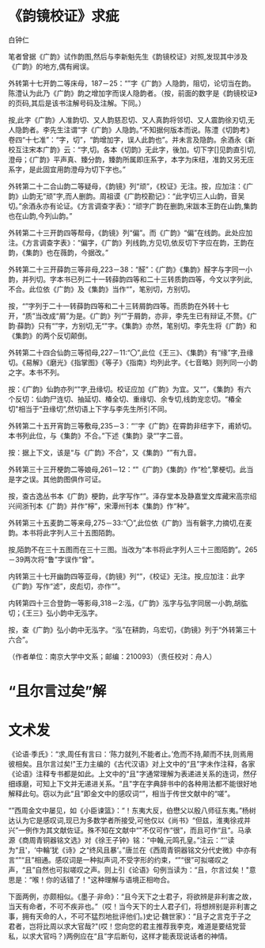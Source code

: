 # 《韵镜校证》求疵  

白钟仁  

笔者曾据《广韵》试作韵图,然后与李新魁先生《韵镜校证》对照,发现其中涉及《广韵》的地方,偶有阙误。  

外转第十七开韵二等床母，187－25：“”字《广韵》人隐韵，阻切，论切当在韵。陈澧认为此乃《广韵》韵之增加字而误人隐韵者。（按，前面的数字是《韵镜校证》的页码,其后是该书注解号码及注解。下同。）  

按,此字《广韵》人准韵切、又人韵慈忍切、又人真韵将邻切、又人震韵徐刃切,无人隐韵者。李先生注谓“字《广韵》人隐韵。”不知据何版本而说。陈澧《切韵考》卷四“十七准”：“字，切”，“韵增加字，误人此韵也”。并未言及隐韵。余酒永《新校互注宋本广韵》云：“字,切。各本《切韵》无此字，後加。切下字[]见韵直引切,澄母；《广韵》平声真、臻分韵，臻韵所属即庄系字，本字为床纽，准韵又另无庄系字，是此固宜用韵澄母为切下字也。”  

外转第二十二合山韵二等疑母，《韵镜》列“顽”，《校证》无注。按，应加注：《广韵》山韵无“顽"字,而人删韵。周祖谟《广韵校勘记》：“此字切三人山韵，音吴切。”余酒永亦有论证。《方言调查字表》：“顽字广韵在删韵,宋跋本王韵在山韵,集韵也在山韵,今列山韵。”  

外转第二十三开韵四等帮母，《韵镜》列“偏”。而《广韵》“偏”在线韵。此处应加注。《方言调查字表》：“偏字，《广韵》列线韵,方见切,依反切下字应在韵，王韵在韵，《集韵》也在薇韵，今据改。”  

外转第二十三开薛韵三等非母,223－38：“醛”：《广韵》《集韵》醛字与字同一小韵，并列切。字本书已列二十一转薛韵四等和二十三转质韵四等，今文以字列此,不合。此位依《广韵》及《集韵》当作“”，笔别切，方别切。  

按，“”字列于二十一转薛韵四等和二十三转屑韵四等。而质韵在外转十七开，“质”当改成“屑”为是。《广韵》列“”于屑韵，亦非，李先生已有辩证,不赘。《广韵·薛韵》只有“”字，方别切,无“"字。《集韵》亦然，笔别切。李先生将《广韵》和《集韵》的两个反切颠倒。  

外转第二十四合仙韵三等彻母,227－11:“〇”,此位《王三》、《集韵》有“缘”字,丑缘切。《易解》《磨光》《指掌图》《等子》《指南》均列此字。《七音略》则列同一小韵之字。本书不列。  

按：《广韵》仙韵亦列“"字,丑缘切。校证应加《广韵》为宜。又“”，《集韵》有六个反切：仙韵尸连切、抽延切、椿全切、重缘切、余专切,线韵宠恋切。“椿全切"相当于“丑缘切”,然切语上下字与李先生所引不同。  

外转第二十五开宵韵三等敷母,235－3：“‘'字《广韵》在霄韵非纽字下，甫娇切。本书列此位，与《集韵》不合。”下述《集韵》录“”字二音。  

按：据上下文，该是“与《广韵》不合”，又《集韵》“”有九音。  

外转第三十三开梗韵二等娘母,261－12：“"《广韵》《集韵》作“检”,擎梗切。此当是字之误。其他韵图俱作可证。  

按，查古逸丛书本《广韵》梗韵，此字写作“”。泽存堂本及静嘉堂文库藏宋高宗绍兴间浙刊本《广韵》并作“檸”，宋潭州刊本《集韵》作“种”。  

外转第三十五麦韵二等来母,275－33:“〇”,此位依《广韵》当有磐字,力摘切,在麦韵。本书将此字列人三十五图陌韵。  

按,陌韵不在三十五图而在三十三图。当改为“本书将此字列人三十三图陌韵”。265－39两次将“鲁”字误作“曾”。  

内转第三十七开幽韵四等亚母，《韵镜》列“”，《校证》无注。按,应加注：此字《广韵》写作“滤”，皮彪切，亦作“”。  

内转第四十三合登韵一等影母,318－2:泓，《广韵》泓字与弘字同居一小韵,胡肱切；《王三》弘小韵中无泓字。  

按，查《广韵》弘小韵中无泓字。“泓”在耕韵，乌宏切，《韵镜》列于“外转第三十六合”。  

（作者单位：南京大学中文系；邮编：210093）（责任校对：舟人）  

# “且尔言过矣”解  

# 文术发  

《论语·季氏》：“求,周任有言曰：‘陈力就列,不能者止。’危而不持,颠而不扶,则焉用彼相矣。且尔言过矣!"王力主编的《古代汉语》对上文中的“且”字未作注释，各家《论语》注释专书都是如此。上文中的“且"字通常理解为表递进关系的连词，然仔细琢磨，可知上下文并无递进关系。“且"字在字典辞书中的各种用法都不能很好地解释此句。窃以为此“且”即金文中的感叹词“”，相当于传世文献中的“嗟”。  

“”西周金文中屡见，如《小臣谏篮》：“！东夷大反，伯懋父以殷八师征东夷。”杨树达认为它是感叹词,现已为多数学者所接受,可他仅以《尚书》“但兹，淮夷徐戎并兴”一例作为其文献佐证。殊不知在文献中“"不仅可作“很”，而且可作“且”。马承源《商周青铜器铭文选》对《徐王子钟》铭：“中翰,元鸣孔皇。”注云：“‘'读为“且'，‘中輪’犹《诗》之“终风且暴’。”唐兰在《西周青铜器铭文分代史微》中亦有言“”“且”相通。感叹词是一种拟声词,不受字形的约束，“”“很”可拟嗟叹之声，“且”自然也可拟嗟叹之声。则上引《论语》句例当读为：“且，尔言过矣！"意思是：“喉！你的话错了！"这种理解与语境正相吻合。  

下面两例，亦颇相似。《墨子·非命》：“且今天下之士君子，将欲辨是非利害之故，当天有命者，不可不疾非也。”（哎！当今天下的士人君子们，将想辨别是非利害之事，拥有天命的人，不可不猛烈地批评他们。)史记·魏世家》：“且子之言克于子之君者，岂将比周以求大官哉?"(哎！您向您的君主推荐我李克，难道是要结党营私，以求大官吗？)两例应在“且”字后断句，这样才能表现说话者的神情。  